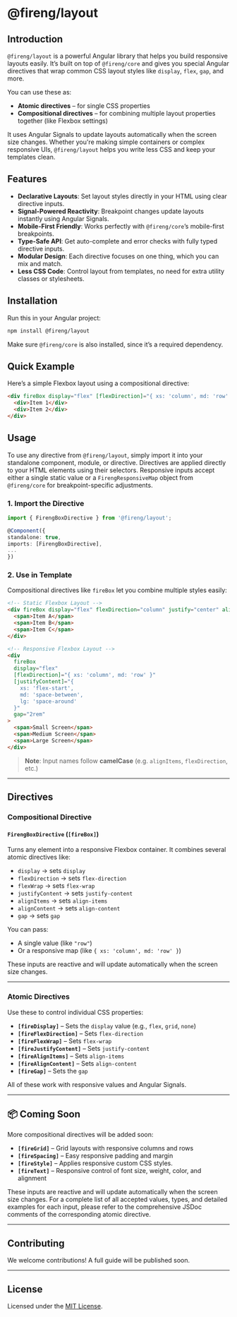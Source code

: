 # @fireng/layout

## Introduction

`@fireng/layout` is a powerful Angular library that helps you build responsive layouts easily. It’s built on top of `@fireng/core` and gives you special Angular directives that wrap common CSS layout styles like `display`, `flex`, `gap`, and more.

You can use these as:

- **Atomic directives** – for single CSS properties
- **Compositional directives** – for combining multiple layout properties together (like Flexbox settings)

It uses Angular Signals to update layouts automatically when the screen size changes. Whether you're making simple containers or complex responsive UIs, `@fireng/layout` helps you write less CSS and keep your templates clean.

## Features

- **Declarative Layouts**: Set layout styles directly in your HTML using clear directive inputs.
- **Signal-Powered Reactivity**: Breakpoint changes update layouts instantly using Angular Signals.
- **Mobile-First Friendly**: Works perfectly with `@fireng/core`’s mobile-first breakpoints.
- **Type-Safe API**: Get auto-complete and error checks with fully typed directive inputs.
- **Modular Design**: Each directive focuses on one thing, which you can mix and match.
- **Less CSS Code**: Control layout from templates, no need for extra utility classes or stylesheets.

## Installation

Run this in your Angular project:

```bash
npm install @fireng/layout
```

Make sure `@fireng/core` is also installed, since it’s a required dependency.

## Quick Example

Here’s a simple Flexbox layout using a compositional directive:

```html
<div fireBox display="flex" [flexDirection]="{ xs: 'column', md: 'row' }" gap="1rem">
  <div>Item 1</div>
  <div>Item 2</div>
</div>
```

## Usage

To use any directive from `@fireng/layout`, simply import it into your standalone component, module, or directive. Directives are applied directly to your HTML elements using their selectors. Responsive inputs accept either a single static value or a `FirengResponsiveMap` object from `@fireng/core` for breakpoint-specific adjustments.

### 1. Import the Directive

```ts
import { FirengBoxDirective } from '@fireng/layout';

@Component({
standalone: true,
imports: [FirengBoxDirective],
...
})
```

### 2. Use in Template

Compositional directives like `fireBox` let you combine multiple styles easily:

```html
<!-- Static Flexbox Layout -->
<div fireBox display="flex" flexDirection="column" justify="center" alignItems="center" gap="1rem">
  <span>Item A</span>
  <span>Item B</span>
  <span>Item C</span>
</div>

<!-- Responsive Flexbox Layout -->
<div
  fireBox
  display="flex"
  [flexDirection]="{ xs: 'column', md: 'row' }"
  [justifyContent]="{
    xs: 'flex-start',
    md: 'space-between',
    lg: 'space-around'
  }"
  gap="2rem"
>
  <span>Small Screen</span>
  <span>Medium Screen</span>
  <span>Large Screen</span>
</div>
```

> **Note**: Input names follow **camelCase** (e.g. `alignItems`, `flexDirection`, etc.)

---

## Directives

### Compositional Directive

#### `FirengBoxDirective` (`[fireBox]`)

Turns any element into a responsive Flexbox container. It combines several atomic directives like:

- `display` → sets `display`
- `flexDirection` → sets `flex-direction`
- `flexWrap` → sets `flex-wrap`
- `justifyContent` → sets `justify-content`
- `alignItems` → sets `align-items`
- `alignContent` → sets `align-content`
- `gap` → sets `gap`

You can pass:

- A single value (like `"row"`)
- Or a responsive map (like `{ xs: 'column', md: 'row' }`)

These inputs are reactive and will update automatically when the screen size changes.

---

### Atomic Directives

Use these to control individual CSS properties:

- **`[fireDisplay]`** – Sets the `display` value (e.g., `flex`, `grid`, `none`)
- **`[fireFlexDirection]`** – Sets `flex-direction`
- **`[fireFlexWrap]`** – Sets `flex-wrap`
- **`[fireJustifyContent]`** – Sets `justify-content`
- **`[fireAlignItems]`** – Sets `align-items`
- **`[fireAlignContent]`** – Sets `align-content`
- **`[fireGap]`** – Sets the `gap`

All of these work with responsive values and Angular Signals.

---

## 📦 Coming Soon

More compositional directives will be added soon:

- **`[fireGrid]`** – Grid layouts with responsive columns and rows
- **`[fireSpacing]`** – Easy responsive padding and margin
- **`[fireStyle]`** – Applies responsive custom CSS styles.
- **`[fireText]`** – Responsive control of font size, weight, color, and alignment

These inputs are reactive and will update automatically when the screen size changes.
For a complete list of all accepted values, types, and detailed examples for each input, please refer to the comprehensive JSDoc comments of the corresponding atomic directive.

---

## Contributing

We welcome contributions! A full guide will be published soon.

---

## License

Licensed under the [MIT License](https://github.com/BhanukaDev/fireng/blob/main/LICENSE.md).
